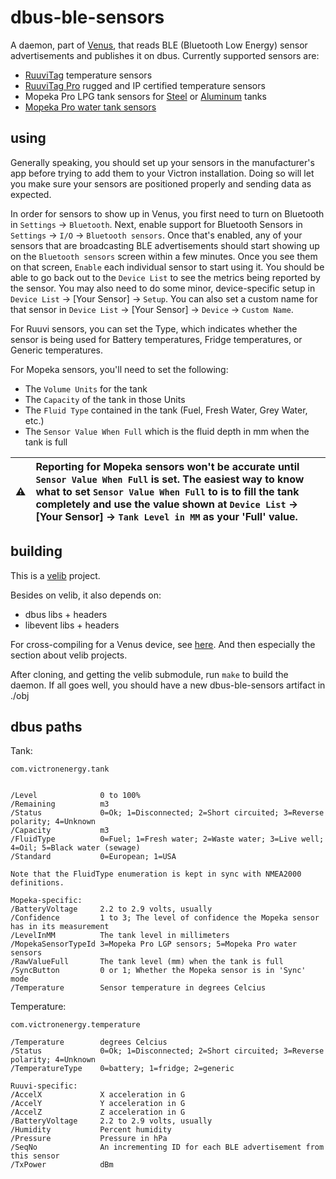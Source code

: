 # dbus-ble-sensors

A daemon, part of [Venus](https://github.com/victronenergy/venus/), that reads
BLE (Bluetooth Low Energy) sensor advertisements and publishes it on dbus.  Currently supported sensors are:
- [RuuviTag](https://ruuvi.com/ruuvitag/) temperature sensors
- [RuuviTag Pro](https://ruuvi.com/ruuvitag-pro/) rugged and IP certified temperature sensors
- Mopeka Pro LPG tank sensors for [Steel](https://www.mopeka.com/product/mopeka-check-pro-lp-sensor/) or [Aluminum](https://www.mopeka.com/product/mopeka-check-pro-lp-senor-without-magnet/) tanks 
- [Mopeka Pro water tank sensors](https://www.mopeka.com/product/mopeka-water-sensor-bottom-mount/)

## using

Generally speaking, you should set up your sensors in the manufacturer's app before trying to add them to your Victron installation.  Doing so will let you make sure your sensors are positioned properly and sending data as expected.  

In order for sensors to show up in Venus, you first need to turn on Bluetooth in `Settings` -> `Bluetooth`.  Next, enable support for Bluetooth Sensors in `Settings` -> `I/O` -> `Bluetooth sensors`.  Once that's enabled, any of your sensors that are broadcasting BLE advertisements should start showing up on the `Bluetooth sensors` screen within a few minutes.  Once you see them on that screen, `Enable` each individual sensor to start using it.  You should be able to go back out to the `Device List` to see the metrics being reported by the sensor.  You may also need to do some minor, device-specific setup in `Device List` -> [Your Sensor] -> `Setup`.  You can also set a custom name for that sensor in `Device List` -> [Your Sensor] -> `Device` -> `Custom Name`.

For Ruuvi sensors, you can set the Type, which indicates whether the sensor is being used for Battery temperatures, Fridge temperatures, or Generic temperatures.

For Mopeka sensors, you'll need to set the following:
- The `Volume Units` for the tank
- The `Capacity` of the tank in those Units
- The `Fluid Type` contained in the tank (Fuel, Fresh Water, Grey Water, etc.)
- The `Sensor Value When Full` which is the fluid depth in mm when the tank is full

| :warning:        | Reporting for Mopeka sensors won't be accurate until `Sensor Value When Full` is set.  The easiest way to know what to set `Sensor Value When Full` to is to fill the tank completely and use the value shown at `Device List` -> [Your Sensor] -> `Tank Level in MM` as your 'Full' value. |
|---------------|:------------------------| 

## building

This is a [velib](https://github.com/victronenergy/velib/) project.

Besides on velib, it also depends on:

- dbus libs + headers
- libevent libs + headers

For cross-compiling for a Venus device, see
[here](https://www.victronenergy.com/live/open_source:ccgx:setup_development_environment).
And then especially the section about velib projects.

After cloning, and getting the velib submodule, run `make` to build the daemon.  If all goes well, you should have a new dbus-ble-sensors artifact in ./obj


## dbus paths

Tank:

```
com.victronenergy.tank


/Level              0 to 100%
/Remaining          m3
/Status             0=Ok; 1=Disconnected; 2=Short circuited; 3=Reverse polarity; 4=Unknown
/Capacity           m3
/FluidType          0=Fuel; 1=Fresh water; 2=Waste water; 3=Live well; 4=Oil; 5=Black water (sewage)
/Standard           0=European; 1=USA

Note that the FluidType enumeration is kept in sync with NMEA2000 definitions.

Mopeka-specific:
/BatteryVoltage     2.2 to 2.9 volts, usually
/Confidence         1 to 3; The level of confidence the Mopeka sensor has in its measurement
/LevelInMM          The tank level in millimeters
/MopekaSensorTypeId 3=Mopeka Pro LGP sensors; 5=Mopeka Pro water sensors
/RawValueFull       The tank level (mm) when the tank is full
/SyncButton         0 or 1; Whether the Mopeka sensor is in 'Sync' mode
/Temperature        Sensor temperature in degrees Celcius
```

Temperature:

```
com.victronenergy.temperature

/Temperature        degrees Celcius
/Status             0=Ok; 1=Disconnected; 2=Short circuited; 3=Reverse polarity; 4=Unknown
/TemperatureType    0=battery; 1=fridge; 2=generic

Ruuvi-specific:
/AccelX             X acceleration in G           
/AccelY             Y acceleration in G
/AccelZ             Z acceleration in G
/BatteryVoltage     2.2 to 2.9 volts, usually
/Humidity           Percent humidity
/Pressure           Pressure in hPa
/SeqNo              An incrementing ID for each BLE advertisement from this sensor
/TxPower            dBm
```
